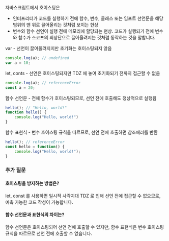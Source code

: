 
자바스크립트에서 호이스팅은
- 인터프리터가 코드를 실행하기 전에 함수, 변수, 클래스 또는 임포트 선언문을 해당 범위의 맨 위로 끌어올리는 것처럼 보이는 현상
- 변수와 함수 선언이 실행 전에 메모리에 할당되는 현상. 코드가 실행되기 전에 변수와 함수가 스코프의 최상단으로 끌어올려지는 것처럼 동작하는 것을 말합니다.

var - 선언이 끌어올려지지만 초기화는 호이스팅되지 않음
```js
console.log(a); // undefined
var a = 10;
```
let, conts - 선언은 호이스팅되지만 TDZ 에 놓여 초기화되기 전까지 접근할 수 없음
```js
console.log(a); // referenceError
const a = 20;
```
함수 선언문 - 전체 함수가 호이스팅되므로, 선언 전에 호출해도 정상적으로 실행됨
```js
hello(); // "Hello, world!"
function hello() {
	console.log("Hello, world!")
}
```
함수 표현식 - 변수 호이스팅 규칙을 따르므로, 선언 전에 호출하면 참조에러를 반환
```js
hello(); // referenceError
const hello = function() {
	console.log("Hello, world!");
}

```

### 추가 질문
#### 호이스팅을 방지하는 방법은?
let, const 를 사용하면 일시적 사각지대 TDZ 로 인해 선언 전에 접근할 수 없으므로, 예측 가능한 코드 작성이 가능합니다.
#### 함수 선언문과 표현식의 차이는?
함수 선언문은 호이스팅되어 선언 전에 호출할 수 있지만, 함수 표현식은 변수 호이스팅 규칙을 따르므로 선언 전에 호출할 수 없습니다.